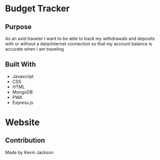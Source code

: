 # Budget Tracker

## Purpose
As an avid traveler I want to be able to track my withdrawals and deposits with or without a data/internet connection so that my account balance is accurate when I am traveling

## Built With
* Javascript
* CSS
* HTML
* MongoDB
* PWA
* Express.js

 # Website



## Contribution
Made by Kevin Jackson